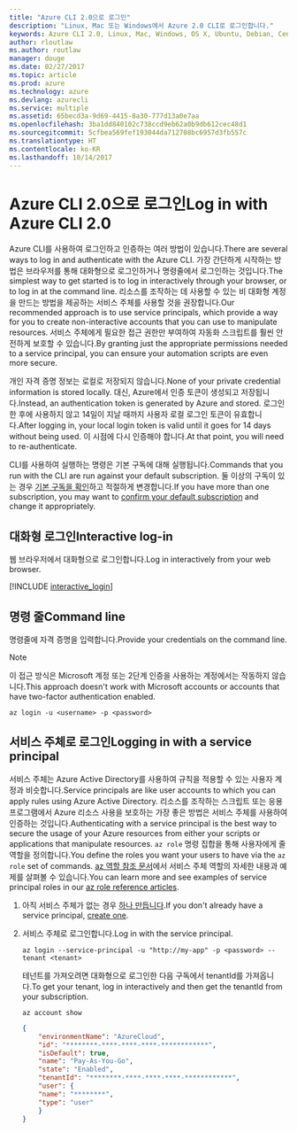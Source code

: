 ```yaml
---
title: "Azure CLI 2.0으로 로그인"
description: "Linux, Mac 또는 Windows에서 Azure 2.0 CLI로 로그인합니다."
keywords: Azure CLI 2.0, Linux, Mac, Windows, OS X, Ubuntu, Debian, CentOS, RHEL, SUSE, CoreOS, Docker, Windows, Python, PIP
author: rloutlaw
ms.author: routlaw
manager: douge
ms.date: 02/27/2017
ms.topic: article
ms.prod: azure
ms.technology: azure
ms.devlang: azurecli
ms.service: multiple
ms.assetid: 65becd3a-9d69-4415-8a30-777d13a0e7aa
ms.openlocfilehash: 3ba1dd840102c738ccd9eb62a0b9db612cec48d1
ms.sourcegitcommit: 5cfbea569fef193044da712708bc6957d3fb557c
ms.translationtype: HT
ms.contentlocale: ko-KR
ms.lasthandoff: 10/14/2017
---
```

# <a name="log-in-with-azure-cli-20"></a><span data-ttu-id="4bd9a-104">Azure CLI 2.0으로 로그인</span><span class="sxs-lookup"><span data-stu-id="4bd9a-104">Log in with Azure CLI 2.0</span></span>

<span data-ttu-id="4bd9a-105">Azure CLI를 사용하여 로그인하고 인증하는 여러 방법이 있습니다.</span><span class="sxs-lookup"><span data-stu-id="4bd9a-105">There are several ways to log in and authenticate with the Azure CLI.</span></span> <span data-ttu-id="4bd9a-106">가장 간단하게 시작하는 방법은 브라우저를 통해 대화형으로 로그인하거나 명령줄에서 로그인하는 것입니다.</span><span class="sxs-lookup"><span data-stu-id="4bd9a-106">The simplest way to get started is to log in interactively through your browser, or to log in at the command line.</span></span> <span data-ttu-id="4bd9a-107">리소스를 조작하는 데 사용할 수 있는 비 대화형 계정을 만드는 방법을 제공하는 서비스 주체를 사용할 것을 권장합니다.</span><span class="sxs-lookup"><span data-stu-id="4bd9a-107">Our recommended approach is to use service principals, which provide a way for you to create non-interactive accounts that you can use to manipulate resources.</span></span> <span data-ttu-id="4bd9a-108">서비스 주체에게 필요한 접근 권한만 부여하여 자동화 스크립트를 훨씬 안전하게 보호할 수 있습니다.</span><span class="sxs-lookup"><span data-stu-id="4bd9a-108">By granting just the appropriate permissions needed to a service principal, you can ensure your automation scripts are even more secure.</span></span> 

<span data-ttu-id="4bd9a-109">개인 자격 증명 정보는 로컬로 저장되지 않습니다.</span><span class="sxs-lookup"><span data-stu-id="4bd9a-109">None of your private credential information is stored locally.</span></span> <span data-ttu-id="4bd9a-110">대신, Azure에서 인증 토큰이 생성되고 저장됩니다.</span><span class="sxs-lookup"><span data-stu-id="4bd9a-110">Instead, an authentication token is generated by Azure and stored.</span></span> <span data-ttu-id="4bd9a-111">로그인한 후에 사용하지 않고 14일이 지날 때까지 사용자 로컬 로그인 토큰이 유효합니다.</span><span class="sxs-lookup"><span data-stu-id="4bd9a-111">After logging in, your local login token is valid until it goes for 14 days without being used.</span></span> <span data-ttu-id="4bd9a-112">이 시점에 다시 인증해야 합니다.</span><span class="sxs-lookup"><span data-stu-id="4bd9a-112">At that point, you will need to re-authenticate.</span></span>

<span data-ttu-id="4bd9a-113">CLI를 사용하여 실행하는 명령은 기본 구독에 대해 실행됩니다.</span><span class="sxs-lookup"><span data-stu-id="4bd9a-113">Commands that you run with the CLI are run against your default subscription.</span></span>  <span data-ttu-id="4bd9a-114">둘 이상의 구독이 있는 경우 [기본 구독을 확인](manage-azure-subscriptions-azure-cli.md)하고 적절하게 변경합니다.</span><span class="sxs-lookup"><span data-stu-id="4bd9a-114">If you have more than one subscription, you may want to [confirm your default subscription](manage-azure-subscriptions-azure-cli.md) and change it appropriately.</span></span>

## <a name="interactive-log-in"></a><span data-ttu-id="4bd9a-115">대화형 로그인</span><span class="sxs-lookup"><span data-stu-id="4bd9a-115">Interactive log-in</span></span>

<span data-ttu-id="4bd9a-116">웹 브라우저에서 대화형으로 로그인합니다.</span><span class="sxs-lookup"><span data-stu-id="4bd9a-116">Log in interactively from your web browser.</span></span>

[!INCLUDE [interactive_login](includes/interactive-login.md)]

## <a name="command-line"></a><span data-ttu-id="4bd9a-117">명령 줄</span><span class="sxs-lookup"><span data-stu-id="4bd9a-117">Command line</span></span>

<span data-ttu-id="4bd9a-118">명령줄에 자격 증명을 입력합니다.</span><span class="sxs-lookup"><span data-stu-id="4bd9a-118">Provide your credentials on the command line.</span></span>

> [!Note]
> <span data-ttu-id="4bd9a-119">이 접근 방식은 Microsoft 계정 또는 2단계 인증을 사용하는 계정에서는 작동하지 않습니다.</span><span class="sxs-lookup"><span data-stu-id="4bd9a-119">This approach doesn't work with Microsoft accounts or accounts that have two-factor authentication enabled.</span></span>

```azurecli-interactive
az login -u <username> -p <password>
```

## <a name="logging-in-with-a-service-principal"></a><span data-ttu-id="4bd9a-120">서비스 주체로 로그인</span><span class="sxs-lookup"><span data-stu-id="4bd9a-120">Logging in with a service principal</span></span>

<span data-ttu-id="4bd9a-121">서비스 주체는 Azure Active Directory를 사용하여 규칙을 적용할 수 있는 사용자 계정과 비슷합니다.</span><span class="sxs-lookup"><span data-stu-id="4bd9a-121">Service principals are like user accounts to which you can apply rules using Azure Active Directory.</span></span>
<span data-ttu-id="4bd9a-122">리소스를 조작하는 스크립트 또는 응용 프로그램에서 Azure 리소스 사용을 보호하는 가장 좋은 방법은 서비스 주체를 사용하여 인증하는 것입니다.</span><span class="sxs-lookup"><span data-stu-id="4bd9a-122">Authenticating with a service principal is the best way to secure the usage of your Azure resources from either your scripts or applications that manipulate resources.</span></span>
<span data-ttu-id="4bd9a-123">`az role` 명령 집합을 통해 사용자에게 줄 역할을 정의합니다.</span><span class="sxs-lookup"><span data-stu-id="4bd9a-123">You define the roles you want your users to have via the `az role` set of commands.</span></span>
<span data-ttu-id="4bd9a-124">[az 역할 참조 문서](https://docs.microsoft.com/cli/azure/role.md)에서 서비스 주체 역할의 자세한 내용과 예제를 살펴볼 수 있습니다.</span><span class="sxs-lookup"><span data-stu-id="4bd9a-124">You can learn more and see examples of service principal roles in our [az role reference articles](https://docs.microsoft.com/cli/azure/role.md).</span></span>

1. <span data-ttu-id="4bd9a-125">아직 서비스 주체가 없는 경우 [하나 만듭니다](create-an-azure-service-principal-azure-cli.md).</span><span class="sxs-lookup"><span data-stu-id="4bd9a-125">If you don't already have a service principal, [create one](create-an-azure-service-principal-azure-cli.md).</span></span>

1. <span data-ttu-id="4bd9a-126">서비스 주체로 로그인합니다.</span><span class="sxs-lookup"><span data-stu-id="4bd9a-126">Log in with the service principal.</span></span>

   ```azurecli-interactive
   az login --service-principal -u "http://my-app" -p <password> --tenant <tenant>
   ```

   <span data-ttu-id="4bd9a-127">테넌트를 가져오려면 대화형으로 로그인한 다음 구독에서 tenantId를 가져옵니다.</span><span class="sxs-lookup"><span data-stu-id="4bd9a-127">To get your tenant, log in interactively and then get the tenantId from your subscription.</span></span>

   ```azurecli
   az account show
   ```

   ```json
   {
       "environmentName": "AzureCloud",
       "id": "********-****-****-****-************",
       "isDefault": true,
       "name": "Pay-As-You-Go",
       "state": "Enabled",
       "tenantId": "********-****-****-****-************",
       "user": {
       "name": "********",
       "type": "user"
       }
   }
   ```
